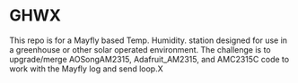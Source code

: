 # GHWX
This repo is for a Mayfly based Temp. Humidity. station designed for use in a greenhouse or other solar operated environment.
The challenge is to upgrade/merge AOSongAM2315, Adafruit_AM2315, and AMC2315C code to work with the Mayfly log and send loop.X

